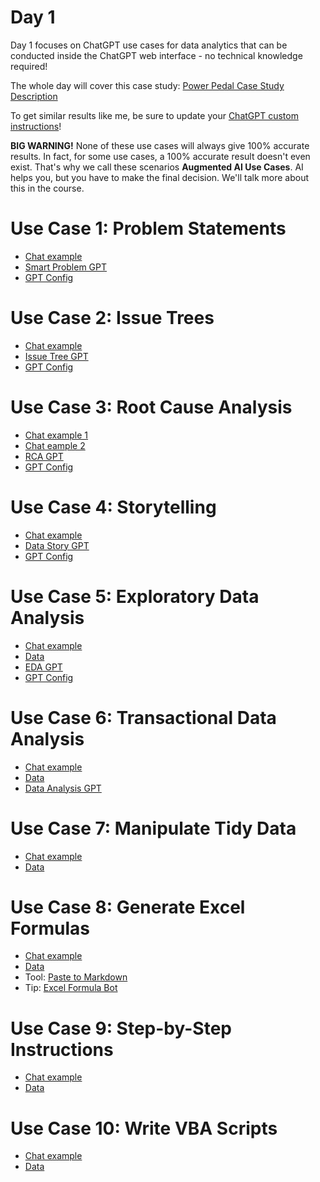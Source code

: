 # Day 1

Day 1 focuses on ChatGPT use cases for data analytics that can be conducted inside the ChatGPT web interface - no technical knowledge required!

The whole day will cover this case study: [Power Pedal Case Study Description](https://github.com/tobiaszwingmann/chatgpt-for-data-analytics/blob/main/Day%201/Case%20Study_%20Pedal%20Power%20Inc.pdf)

To get similar results like me, be sure to update your [ChatGPT custom instructions](https://github.com/tobiaszwingmann/chatgpt-for-data-analytics/blob/main/Day%201/custom_instructions.md)!

**BIG WARNING!** None of these use cases will always give 100% accurate results. In fact, for some use cases, a 100% accurate result doesn't even exist. That's why we call these scenarios **Augmented AI Use Cases**. AI helps you, but you have to make the final decision. We'll talk more about this in the course.

# Use Case 1: Problem Statements
- [Chat example](https://chatgpt.com/share/f49d46e2-00b7-4f01-9b5f-c2ae2d306dce)
- [Smart Problem GPT](https://chat.openai.com/g/g-tHZOlUaYD-smart-problem-gpt)
- [GPT Config](https://github.com/tobiaszwingmann/chatgpt-for-data-analytics/blob/main/Day%201/GPT%20Configs/smart-problem-gpt.md)

# Use Case 2: Issue Trees
- [Chat example](https://chatgpt.com/share/05f963d9-007b-427a-8433-32daedd590ef)
- [Issue Tree GPT](https://chat.openai.com/g/g-qaKT45vrL-issue-tree-gpt)
- [GPT Config](https://github.com/tobiaszwingmann/chatgpt-for-data-analytics/blob/main/Day%201/GPT%20Configs/Issue-tree-gpt.md)

# Use Case 3: Root Cause Analysis
- [Chat example 1](https://chat.openai.com/share/2e942b04-f8cf-49d3-9dff-cfe4682b540f)
- [Chat eample 2](https://chatgpt.com/share/e/7515f552-1639-44ea-97c3-8826f2ab9890)
- [RCA GPT](https://chat.openai.com/g/g-3fPXHFQOm-rca-gpt)
- [GPT Config](https://github.com/tobiaszwingmann/chatgpt-for-data-analytics/blob/main/Day%201/GPT%20Configs/RCA-gpt.md)

# Use Case 4: Storytelling
- [Chat example](https://chat.openai.com/share/bfe36a5a-2486-4950-b3df-6df48e638451)
- [Data Story GPT](https://chat.openai.com/g/g-tF6UvnShB-data-storytelling-gpt)
- [GPT Config](https://github.com/tobiaszwingmann/chatgpt-for-data-analytics/blob/main/Day%201/GPT%20Configs/data-storytelling-gpt.md)

# Use Case 5: Exploratory Data Analysis
- [Chat example](https://chat.openai.com/share/da773a1f-ef61-4b04-ac37-58b42fdba62b)
- [Data](https://github.com/tobiaszwingmann/chatgpt-for-data-analytics/blob/main/Day%201/Store-Reports.xlsx)
- [EDA GPT](https://chat.openai.com/g/g-Vq2Ro5JoV-eda-gpt)
- [GPT Config](https://github.com/tobiaszwingmann/chatgpt-for-data-analytics/blob/main/Day%201/GPT%20Configs/EDA-gpt.md)

# Use Case 6: Transactional Data Analysis
- [Chat example](https://chat.openai.com/share/23c64741-a636-43c6-a7f2-cbbc2008739a)
- [Data](https://github.com/tobiaszwingmann/chatgpt-for-data-analytics/blob/main/Day%201/Ecommerce-Transactions.csv)
- [Data Analysis GPT](https://chat.openai.com/g/g-HMNcP6w7d-data-analysis)

# Use Case 7: Manipulate Tidy Data
- [Chat example](https://chatgpt.com/share/21bfe6ef-c9b4-4bef-aa01-65fbeac80f25)
- [Data](https://github.com/tobiaszwingmann/chatgpt-for-data-analytics/blob/main/Day%201/Store-Reports.xlsx)

# Use Case 8: Generate Excel Formulas
- [Chat example](https://chat.openai.com/share/dcaf6395-3d46-4149-9aa4-f7cd02737c87)
- [Data](https://github.com/tobiaszwingmann/chatgpt-for-data-analytics/blob/main/Day%201/Email-Report.xlsx)
- Tool: [Paste to Markdown](https://euangoddard.github.io/clipboard2markdown/)
- Tip: [Excel Formula Bot](https://formulabot.com)

# Use Case 9: Step-by-Step Instructions
- [Chat example](https://chat.openai.com/share/3236285b-37c5-4b41-87d1-6760dcf1bf89)
- [Data](https://github.com/tobiaszwingmann/chatgpt-for-data-analytics/blob/main/Day%201/Managers_sales_report.xlsx)

# Use Case 10: Write VBA Scripts
- [Chat example](https://chat.openai.com/share/85e0d622-6ded-494e-9767-9826cb919d6f)
- [Data](https://github.com/tobiaszwingmann/chatgpt-for-data-analytics/blob/main/Day%201/Managers_sales_report.xlsx)
